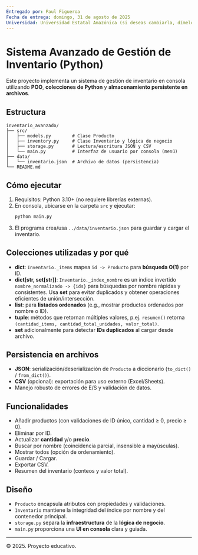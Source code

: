 ```yaml
---
Entregado por: Paul Figueroa
Fecha de entrega: domingo, 31 de agosto de 2025
Universidad: Universidad Estatal Amazónica (si deseas cambiarla, dímelo)
---
```


# Sistema Avanzado de Gestión de Inventario (Python)

Este proyecto implementa un sistema de gestión de inventario en consola utilizando **POO**, **colecciones de Python** y **almacenamiento persistente en archivos**.

## Estructura
```
inventario_avanzado/
├── src/
│   ├── models.py        # Clase Producto
│   ├── inventory.py     # Clase Inventario y lógica de negocio
│   ├── storage.py       # Lectura/escritura JSON y CSV
│   └── main.py          # Interfaz de usuario por consola (menú)
├── data/
│   └── inventario.json  # Archivo de datos (persistencia)
└── README.md
```

## Cómo ejecutar
1. Requisitos: Python 3.10+ (no requiere librerías externas).
2. En consola, ubicarse en la carpeta `src` y ejecutar:
   ```bash
   python main.py
   ```
3. El programa crea/usa `../data/inventario.json` para guardar y cargar el inventario.

## Colecciones utilizadas y por qué
- **dict**: `Inventario._items` mapea `id -> Producto` para **búsqueda O(1)** por ID.
- **dict[str, set[str]]**: `Inventario._index_nombre` es un índice invertido `nombre_normalizado -> {ids}`
  para búsquedas por nombre rápidas y consistentes. Usa **set** para evitar duplicados y obtener operaciones eficientes de unión/intersección.
- **list**: para **listados ordenados** (e.g., mostrar productos ordenados por nombre o ID).
- **tuple**: métodos que retornan múltiples valores, p.ej. `resumen()` retorna
  `(cantidad_items, cantidad_total_unidades, valor_total)`.
- **set** adicionalmente para detectar **IDs duplicados** al cargar desde archivo.

## Persistencia en archivos
- **JSON**: serialización/deserialización de `Producto` a diccionario (`to_dict()` / `from_dict()`).
- **CSV** (opcional): exportación para uso externo (Excel/Sheets).
- Manejo robusto de errores de E/S y validación de datos.

## Funcionalidades
- Añadir productos (con validaciones de ID único, cantidad ≥ 0, precio ≥ 0).
- Eliminar por ID.
- Actualizar **cantidad** y/o **precio**.
- Buscar por nombre (coincidencia parcial, insensible a mayúsculas).
- Mostrar todos (opción de ordenamiento).
- Guardar / Cargar.
- Exportar CSV.
- Resumen del inventario (conteos y valor total).

## Diseño
- `Producto` encapsula atributos con propiedades y validaciones.
- `Inventario` mantiene la integridad del índice por nombre y del contenedor principal.
- `storage.py` separa la **infraestructura** de la **lógica de negocio**.
- `main.py` proporciona una **UI en consola** clara y guiada.

---

© 2025. Proyecto educativo.
